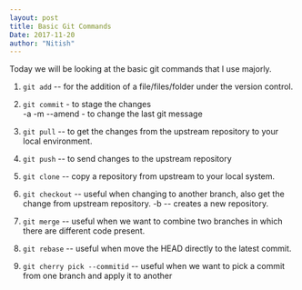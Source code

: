 ```yaml
---
layout: post
title: Basic Git Commands
Date: 2017-11-20
author: "Nitish"
---
```

Today we will be looking at the basic git commands that I use majorly.

1. `git add`  -- for the addition of a file/files/folder under the version control.

2. `git commit` - to stage the changes  
      -a
      -m
      --amend - to change the last git message

3. `git pull` -- to get the changes from the upstream repository to your local environment.

4. `git push` -- to send changes to the upstream repository

5. `git clone` -- copy a repository from upstream to your local system.

6. `git checkout` -- useful when changing to another branch, also get the change from upstream repository.
          -b -- creates a new repository.

7. `git merge` -- useful when we want to combine two branches in which there are different code present.

8. `git rebase` -- useful when move the HEAD directly to the latest commit.

9. `git cherry pick --commitid` -- useful when we want to pick a commit from one branch and apply it to another
